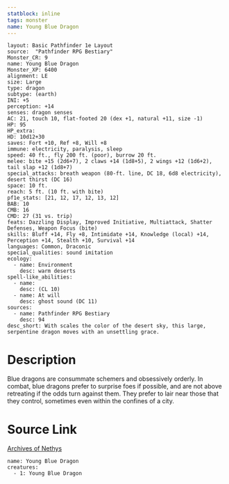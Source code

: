 ```yaml
---
statblock: inline
tags: monster
name: Young Blue Dragon
---
```

```statblock
layout: Basic Pathfinder 1e Layout
source:  "Pathfinder RPG Bestiary"
Monster_CR: 9
name: Young Blue Dragon
Monster_XP: 6400
alignment: LE
size: Large
type: dragon
subtype: (earth)
INI: +5
perception: +14
senses: dragon senses
AC: 21, touch 10, flat-footed 20 (dex +1, natural +11, size -1)
HP: 95
HP_extra: 
HD: 10d12+30
saves: Fort +10, Ref +8, Will +8
immune: electricity, paralysis, sleep
speed: 40 ft., fly 200 ft. (poor), burrow 20 ft.
melee: bite +15 (2d6+7), 2 claws +14 (1d8+5), 2 wings +12 (1d6+2), tail slap +12 (1d8+7)
special_attacks: breath weapon (80-ft. line, DC 18, 6d8 electricity), desert thirst (DC 16)
space: 10 ft.
reach: 5 ft. (10 ft. with bite)
pf1e_stats: [21, 12, 17, 12, 13, 12]
BAB: 10
CMB: 16
CMD: 27 (31 vs. trip)
feats: Dazzling Display, Improved Initiative, Multiattack, Shatter Defenses, Weapon Focus (bite)
skills: Bluff +14, Fly +8, Intimidate +14, Knowledge (local) +14, Perception +14, Stealth +10, Survival +14
languages: Common, Draconic
special_qualities: sound imitation
ecology:
  - name: Environment
    desc: warm deserts
spell-like_abilities:
  - name:
    desc: (CL 10)
  - name: At will
    desc: ghost sound (DC 11)
sources:
  - name: Pathfinder RPG Bestiary
    desc: 94
desc_short: With scales the color of the desert sky, this large, serpentine dragon moves with an unsettling grace.
```
# Description
Blue dragons are consummate schemers and obsessively orderly. In combat, blue dragons prefer to surprise foes if possible, and are not above retreating if the odds turn against them. They prefer to lair near those that they control, sometimes even within the confines of a city.
# Source Link
[Archives of Nethys](https://aonprd.com/MonsterDisplay.aspx?ItemName=Young%20Blue%20Dragon)
```encounter-table
name: Young Blue Dragon
creatures:
  - 1: Young Blue Dragon
```
